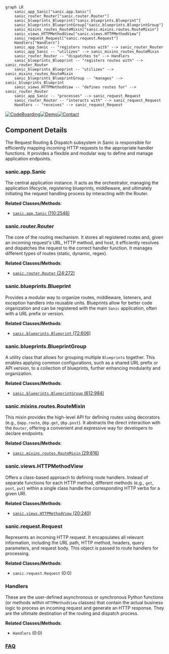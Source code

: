 ```mermaid
graph LR
    sanic_app_Sanic["sanic.app.Sanic"]
    sanic_router_Router["sanic.router.Router"]
    sanic_blueprints_Blueprint["sanic.blueprints.Blueprint"]
    sanic_blueprints_BlueprintGroup["sanic.blueprints.BlueprintGroup"]
    sanic_mixins_routes_RouteMixin["sanic.mixins.routes.RouteMixin"]
    sanic_views_HTTPMethodView["sanic.views.HTTPMethodView"]
    sanic_request_Request["sanic.request.Request"]
    Handlers["Handlers"]
    sanic_app_Sanic -- "registers routes with" --> sanic_router_Router
    sanic_app_Sanic -- "utilizes" --> sanic_mixins_routes_RouteMixin
    sanic_router_Router -- "dispatches to" --> Handlers
    sanic_blueprints_Blueprint -- "registers routes with" --> sanic_router_Router
    sanic_blueprints_Blueprint -- "utilizes" --> sanic_mixins_routes_RouteMixin
    sanic_blueprints_BlueprintGroup -- "manages" --> sanic_blueprints_Blueprint
    sanic_views_HTTPMethodView -- "defines routes for" --> sanic_router_Router
    sanic_app_Sanic -- "processes" --> sanic_request_Request
    sanic_router_Router -- "interacts with" --> sanic_request_Request
    Handlers -- "receives" --> sanic_request_Request
```
[![CodeBoarding](https://img.shields.io/badge/Generated%20by-CodeBoarding-9cf?style=flat-square)](https://github.com/CodeBoarding/GeneratedOnBoardings)[![Demo](https://img.shields.io/badge/Try%20our-Demo-blue?style=flat-square)](https://www.codeboarding.org/demo)[![Contact](https://img.shields.io/badge/Contact%20us%20-%20contact@codeboarding.org-lightgrey?style=flat-square)](mailto:contact@codeboarding.org)

## Component Details

The Request Routing & Dispatch subsystem in Sanic is responsible for efficiently mapping incoming HTTP requests to the appropriate handler functions. It provides a flexible and modular way to define and manage application endpoints.

### sanic.app.Sanic
The central application instance. It acts as the orchestrator, managing the application lifecycle, registering blueprints, middleware, and ultimately initiating the request handling process by interacting with the Router.


**Related Classes/Methods**:

- <a href="https://github.com/sanic-org/sanic/blob/master/sanic/app.py#L110-L2548" target="_blank" rel="noopener noreferrer">`sanic.app.Sanic` (110:2548)</a>


### sanic.router.Router
The core of the routing mechanism. It stores all registered routes and, given an incoming request's URL, HTTP method, and host, it efficiently resolves and dispatches the request to the correct handler function. It manages different types of routes (static, dynamic, regex).


**Related Classes/Methods**:

- <a href="https://github.com/sanic-org/sanic/blob/master/sanic/router.py#L24-L272" target="_blank" rel="noopener noreferrer">`sanic.router.Router` (24:272)</a>


### sanic.blueprints.Blueprint
Provides a modular way to organize routes, middleware, listeners, and exception handlers into reusable units. Blueprints allow for better code organization and can be registered with the main `Sanic` application, often with a URL prefix or version.


**Related Classes/Methods**:

- <a href="https://github.com/sanic-org/sanic/blob/master/sanic/blueprints.py#L72-L606" target="_blank" rel="noopener noreferrer">`sanic.blueprints.Blueprint` (72:606)</a>


### sanic.blueprints.BlueprintGroup
A utility class that allows for grouping multiple `Blueprints` together. This enables applying common configurations, such as a shared URL prefix or API version, to a collection of blueprints, further enhancing modularity and organization.


**Related Classes/Methods**:

- <a href="https://github.com/sanic-org/sanic/blob/master/sanic/blueprints.py#L612-L984" target="_blank" rel="noopener noreferrer">`sanic.blueprints.BlueprintGroup` (612:984)</a>


### sanic.mixins.routes.RouteMixin
This mixin provides the high-level API for defining routes using decorators (e.g., `@app.route`, `@bp.get`, `@bp.post`). It abstracts the direct interaction with the `Router`, offering a convenient and expressive way for developers to declare endpoints.


**Related Classes/Methods**:

- <a href="https://github.com/sanic-org/sanic/blob/master/sanic/mixins/routes.py#L29-L816" target="_blank" rel="noopener noreferrer">`sanic.mixins.routes.RouteMixin` (29:816)</a>


### sanic.views.HTTPMethodView
Offers a class-based approach to defining route handlers. Instead of separate functions for each HTTP method, different methods (e.g., `get`, `post`, `put`) within a single class handle the corresponding HTTP verbs for a given URI.


**Related Classes/Methods**:

- <a href="https://github.com/sanic-org/sanic/blob/master/sanic/views.py#L20-L240" target="_blank" rel="noopener noreferrer">`sanic.views.HTTPMethodView` (20:240)</a>


### sanic.request.Request
Represents an incoming HTTP request. It encapsulates all relevant information, including the URL path, HTTP method, headers, query parameters, and request body. This object is passed to route handlers for processing.


**Related Classes/Methods**:

- `sanic.request.Request` (0:0)


### Handlers
These are the user-defined asynchronous or synchronous Python functions (or methods within `HTTPMethodView` classes) that contain the actual business logic to process an incoming request and generate an HTTP response. They are the ultimate destination of the routing and dispatch process.


**Related Classes/Methods**:

- `Handlers` (0:0)




### [FAQ](https://github.com/CodeBoarding/GeneratedOnBoardings/tree/main?tab=readme-ov-file#faq)